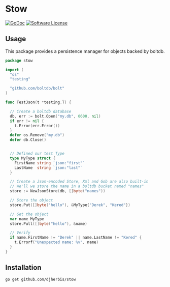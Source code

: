 Stow 
==========

[![GoDoc](https://godoc.org/github.com/djherbis/stow?status.svg)](https://godoc.org/github.com/djherbis/stow)
[![Software License](https://img.shields.io/badge/license-MIT-brightgreen.svg)](LICENSE.txt)

Usage
------------

This package provides a persistence manager for objects backed by boltdb.

```go
package stow

import (
  "os"
  "testing"

  "github.com/boltdb/bolt"
)

func TestJson(t *testing.T) {

  // Create a boltdb database
  db, err := bolt.Open("my.db", 0600, nil)
  if err != nil {
    t.Error(err.Error())
  }
  defer os.Remove("my.db")
  defer db.Close()


  // Defined our test Type
  type MyType struct {
    FirstName string `json:"first"`
    LastName  string `json:"last"`
  }

  // Create a Json-encoded Store, Xml and Gob are also built-in
  // We'll we store the name in a boltdb bucket named "names"
  store := NewJsonStore(db, []byte("names"))

  // Store the object
  store.Put([]byte("hello"), &MyType{"Derek", "Kered"})

  // Get the object
  var name MyType
  store.Pull([]byte("hello"), &name)

  // Verify
  if name.FirstName != "Derek" || name.LastName != "Kered" {
    t.Errorf("Unexpected name: %v", name)
  }
}
```

Installation
------------
```sh
go get github.com/djherbis/stow
```
